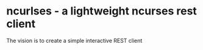 ncurlses - a lightweight ncurses rest client
============================================

The vision is to create a simple interactive REST client
